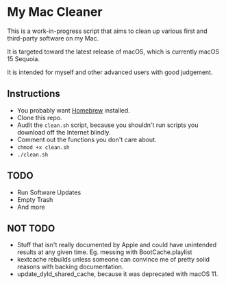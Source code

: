 # My Mac Cleaner

This is a work-in-progress script that aims to clean up 
various first and third-party software on my Mac.

It is targeted toward the latest release of macOS, which is currently macOS 15 
Sequoia.

It is intended for myself and other advanced users with good judgement.

## Instructions

- You probably want [Homebrew](https://brew.sh) installed.
- Clone this repo.
- Audit the `clean.sh` script, because you shouldn't run scripts you download 
off the Internet blindly.
- Comment out the functions you don't care about.
- `chmod +x clean.sh`
- `./clean.sh`

## TODO
- Run Software Updates
- Empty Trash
- And more

## NOT TODO
- Stuff that isn't really documented by Apple and could have unintended results 
at any given time. Eg. messing with BootCache.playlist
- kextcache rebuilds unless someone can convince me of pretty solid reasons with
backing documentation.
- update_dyld_shared_cache, because it was deprecated with macOS 11.
